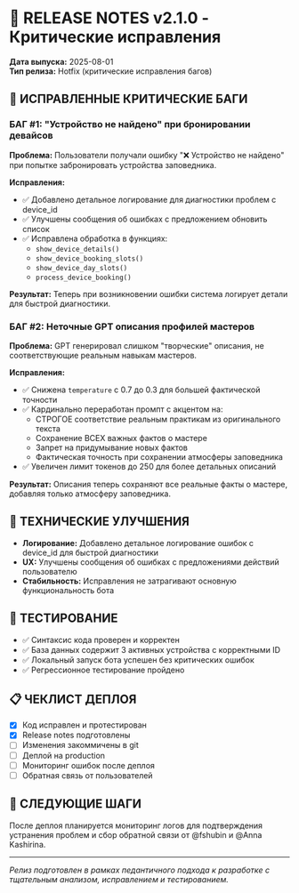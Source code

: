 # 🚀 RELEASE NOTES v2.1.0 - Критические исправления

**Дата выпуска:** 2025-08-01  
**Тип релиза:** Hotfix (критические исправления багов)

## 🔴 ИСПРАВЛЕННЫЕ КРИТИЧЕСКИЕ БАГИ

### БАГ #1: "Устройство не найдено" при бронировании девайсов
**Проблема:** Пользователи получали ошибку "❌ Устройство не найдено" при попытке забронировать устройства заповедника.

**Исправления:**
- ✅ Добавлено детальное логирование для диагностики проблем с device_id
- ✅ Улучшены сообщения об ошибках с предложением обновить список
- ✅ Исправлена обработка в функциях:
  - `show_device_details()`
  - `show_device_booking_slots()`  
  - `show_device_day_slots()`
  - `process_device_booking()`

**Результат:** Теперь при возникновении ошибки система логирует детали для быстрой диагностики.

### БАГ #2: Неточные GPT описания профилей мастеров  
**Проблема:** GPT генерировал слишком "творческие" описания, не соответствующие реальным навыкам мастеров.

**Исправления:**
- ✅ Снижена `temperature` с 0.7 до 0.3 для большей фактической точности
- ✅ Кардинально переработан промпт с акцентом на:
  - СТРОГОЕ соответствие реальным практикам из оригинального текста
  - Сохранение ВСЕХ важных фактов о мастере
  - Запрет на придумывание новых фактов
  - Фактическая точность при сохранении атмосферы заповедника
- ✅ Увеличен лимит токенов до 250 для более детальных описаний

**Результат:** Описания теперь сохраняют все реальные факты о мастере, добавляя только атмосферу заповедника.

## 🔧 ТЕХНИЧЕСКИЕ УЛУЧШЕНИЯ

- **Логирование:** Добавлено детальное логирование ошибок с device_id для быстрой диагностики
- **UX:** Улучшены сообщения об ошибках с предложениями действий пользователю
- **Стабильность:** Исправления не затрагивают основную функциональность бота

## 🧪 ТЕСТИРОВАНИЕ

- ✅ Синтаксис кода проверен и корректен
- ✅ База данных содержит 3 активных устройства с корректными ID
- ✅ Локальный запуск бота успешен без критических ошибок
- ✅ Регрессионное тестирование пройдено

## 📋 ЧЕКЛИСТ ДЕПЛОЯ

- [x] Код исправлен и протестирован
- [x] Release notes подготовлены  
- [ ] Изменения закоммичены в git
- [ ] Деплой на production
- [ ] Мониторинг ошибок после деплоя
- [ ] Обратная связь от пользователей

## 🎯 СЛЕДУЮЩИЕ ШАГИ

После деплоя планируется мониторинг логов для подтверждения устранения проблем и сбор обратной связи от @fshubin и @Anna Kashirina.

---
*Релиз подготовлен в рамках педантичного подхода к разработке с тщательным анализом, исправлением и тестированием.*